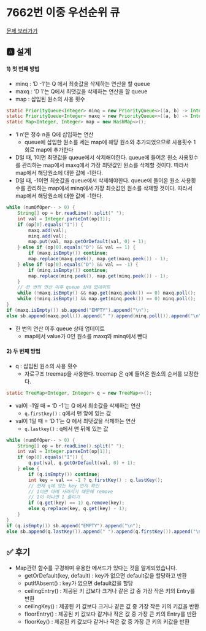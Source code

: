 # 7662번 이중 우선순위 큐

[문제 보러가기](https://www.acmicpc.net/problem/7662)

## 🅰 설계

#### 1) 첫 번째 방법

- minq :  ‘D -1’는 Q 에서 최솟값을 삭제하는 연산을 할 queue
- maxq : ‘D 1’는 Q에서 최댓값을 삭제하는 연산을 할 queue
- map : 삽입된 원소의 사용 횟수

```java
static PriorityQueue<Integer> minq = new PriorityQueue<>((a, b) -> Integer.compare(a, b));
static PriorityQueue<Integer> maxq = new PriorityQueue<>((a, b) -> Integer.compare(b, a));
static Map<Integer, Integer> map = new HashMap<>();
```

- ‘I n’은 정수 n을 Q에 삽입하는 연산
  - queue에 삽입한 원소를 세는 map에 해당 원소와 추가되었으므로 사용횟수 1회로 map에 추가한다
- D일 때, 1이면 최댓값을 queue에서 삭제해야한다. queue에 들어온 원소 사용횟수를 관리하는 map에서 maxq에서 가장 최댓값인 원소를 삭제할 것이다. 따라서 map에서 해당원소에 대한 값에 -1한다.
- D일 때, -1이면 최솟값을 queue에서 삭제해야한다. queue에 들어온 원소 사용횟수를 관리하는 map에서 minq에서 가장 최솟값인 원소를 삭제할 것이다. 따라서 map에서 해당원소에 대한 값에 -1한다.

```java
while (numOfOper-- > 0) {
    String[] op = br.readLine().split(" ");
    int val = Integer.parseInt(op[1]);
    if (op[0].equals("I")) {
        maxq.add(val);
        minq.add(val);
        map.put(val, map.getOrDefault(val, 0) + 1);
    } else if (op[0].equals("D") && val == 1) {
        if (maxq.isEmpty()) continue;
        map.replace(maxq.peek(), map.get(maxq.peek()) - 1);
    } else if (op[0].equals("D") && val == -1) {
        if (minq.isEmpty()) continue;
        map.replace(minq.peek(), map.get(minq.peek()) - 1);
    }
    // 한 번의 연산 이후 queue 상태 업데이트
    while (!maxq.isEmpty() && map.get(maxq.peek()) == 0) maxq.poll();
    while (!minq.isEmpty() && map.get(minq.peek()) == 0) minq.poll();
}
if (maxq.isEmpty()) sb.append("EMPTY").append("\n");
else sb.append(maxq.poll()).append(" ").append(minq.poll()).append("\n");

```

- 한 번의 연산 이후 queue 상태 업데이트
  - map에서 value가 0인 원소를 maxq와 minq에서 뺀다

#### 2) 두 번째 방법

- q : 삽입된 원소의 사용 횟수
  - 자료구조 treemap을 사용한다. treemap 은 q에 들어온 원소의 순서를 보장한다.

```java
static TreeMap<Integer, Integer> q = new TreeMap<>();
```

- val이 -1일 때 =  ‘D -1’는 Q 에서 최솟값을 삭제하는 연산
  - `q.firstkey()` : q에서 맨 앞에 있는 값
- val이 1일 때 =  ‘D 1’는 Q 에서 최댓값을 삭제하는 연산
  - `q.lastkey()` : q에서 맨 뒤에 있는 값

```java
while (numOfOper-- > 0) {
    String[] op = br.readLine().split(" ");
    int val = Integer.parseInt(op[1]);
    if (op[0].equals("I")) {
        q.put(val, q.getOrDefault(val, 0) + 1);
    } else {
        if (q.isEmpty()) continue;
        int key = val == -1 ? q.firstKey() : q.lastKey();
        // 현재 q에 있는 key 인지 확인
        // 1이면 아예 사라지기 때문에 remove
        // 1이 아니면 1 줄이기
        if (q.get(key) == 1) q.remove(key);
        else q.replace(key, q.get(key) - 1);
    }
}
if (q.isEmpty()) sb.append("EMPTY").append("\n");
else sb.append(q.lastKey()).append(" ").append(q.firstKey()).append("\n");
```



## ✅ 후기

- Map관련 함수를 구경하며 유용한 메서드가 있다는 것을 알게되었습니다.
  - getOrDefault(key, default) : key가 없으면 default값을 할당하고 반환
  - putIfAbsent() : key가 없으면 default값을 할당
  - ceilingEntry() : 제공된 키 값보다 크거나 같은 값 중 가장 작은 키의 Entry를 반환
  - ceilingKey() : 제공된 키 값보다 크거나 같은 값 중 가장 작은 키의 키값을 반환
  - floorEntry() : 제공된 키 값보다 같거나 작은 값 중 가장 큰 키의 Entry를 반환
  - floorKey() : 제공된 키 값보다 같거나 작은 값 중 가장 큰 키의 키값을 반환